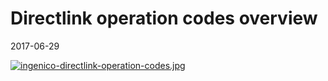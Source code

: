 Directlink operation codes overview
======================================
2017-06-29

[![ingenico-directlink-operation-codes.jpg](https://s19.postimg.org/mf33t90bn/ingenico-directlink-operation-codes.jpg)](https://postimg.org/image/bs9ants67/)